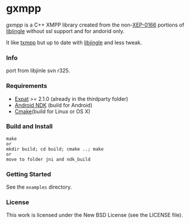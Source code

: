 gxmpp
=====

_gxmpp_ is a C++ XMPP library created from the non-[XEP-0166][xep0166] portions
of [libjingle][libjingle] without ssl support and for andorid only.

It like [txmpp][txmpp] but up to date with [libjingle][libjingle] and less tweak.
### Info

port from libjinle svn r325.

### Requirements

 * [Expat][expat] >= 2.1.0 (already in the thirdparty folder)
 * [Android NDK][ndk] (build for Android)
 * [Cmake][cmake](build for Linux or OS X)
### Build and Install

    make
    or
    mkdir build; cd build; cmake ..; make
    or
    move to folder jni and ndk_build 

### Getting Started

See the `examples` directory.

### License

This work is licensed under the New BSD License (see the LICENSE file).

[xep0166]: http://xmpp.org/extensions/xep-0166.html
[libjingle]: http://code.google.com/p/libjingle/
[gloox]: http://camaya.net/gloox/
[expat]: http://expat.sourceforge.net/
[ndk]: https://developer.android.com/tools/sdk/ndk/index.html
[txmpp]: https://github.com/silas/txmpp
[cmake]: http://cmake.org/
